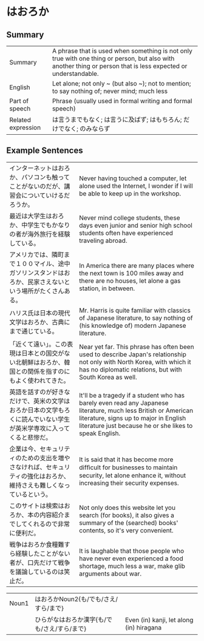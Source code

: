 # はおろか

## Summary

<table><tr>   <td>Summary</td>   <td>A phrase that is used when something is not only true with one thing or person, but also with another thing or person that is less expected or understandable.</td></tr><tr>   <td>English</td>   <td>Let alone; not only ~ (but also ~); not to mention; to say nothing of; never mind; much less</td></tr><tr>   <td>Part of speech</td>   <td>Phrase (usually used in formal writing and formal speech)</td></tr><tr>   <td>Related expression</td>   <td>は言うまでもなく; は言うに及ばず; はもちろん; だけでなく; のみならず</td></tr></table>

## Example Sentences

<table><tr>   <td>インターネットはおろか、パソコンも触ってことがないのだが、講習会についていけるだろうか。</td>   <td>Never having touched a computer, let alone used the Internet, I wonder if I will be able to keep up in the workshop.</td></tr><tr>   <td>最近は大学生はおろか、中学生でもかなりの者が海外旅行を経験している。</td>   <td>Never mind college students, these days even junior and senior high school students often have experienced traveling abroad.</td></tr><tr>   <td>アメリカでは、隣町まで１００マイル、途中ガソリンスタンドはおろか、民家さえないという場所がたくさんある。</td>   <td>In America there are many places where the next town is 100 miles away and there are no houses, let alone a gas station, in between.</td></tr><tr>   <td>ハリス氏は日本の現代文学はおろか、古典にまで通じている。</td>   <td>Mr. Harris is quite familiar with classics of Japanese literature, to say nothing of (his knowledge of) modern Japanese literature.</td></tr><tr>   <td>「近くて遠い」。この表現は日本との国交がない北朝鮮はおろか、韓国との関係を指すのにもよく使われてきた。</td>   <td>Near yet far. This phrase has often been used to describe Japan's relationship not only with North Korea, with which it has no diplomatic relations, but with South Korea as well.</td></tr><tr>   <td>英語を話すのが好きなだけで、英米の文学はおろか日本の文学もろくに読んでいない学生が英米学専攻に入ってくると悲惨だ。</td>   <td>It'll be a tragedy if a student who has barely even read any Japanese literature, much less British or American literature, signs up to major in English literature just because he or she likes to speak English.</td></tr><tr>   <td>企業は今、セキュリティのための支出を増やさなければ、セキュリティの強化はおろか、維持さえも難しくなっているという。</td>   <td>It is said that it has become more difﬁcult for businesses to maintain security, let alone enhance it, without increasing their security expenses.</td></tr><tr>   <td>このサイトは検索はおろか、本の内容紹介までしてくれるので非常に便利だ。</td>   <td>Not only does this website let you search (for books), it also gives a summary of the (searched) books' contents, so it's very convenient.</td></tr><tr>   <td>戦争はおろか食糧難すら経験したことがない者が、口先だけて戦争を議論しているのは笑止だ。</td>   <td>It is laughable that those people who have never even experienced a food shortage, much less a war, make glib arguments about war.</td></tr></table>

<table class="table"><tbody><tr class="tr head"><td class="td"><span class="bold">Noun<span class="subscript">1</span></span></td><td class="td"><span class="concept">はおろか</span><span>Noun<span class="subscript">2</span>{も/でも/さえ/すら/まで}</span></td><td class="td"></td></tr><tr class="tr"><td class="td"></td><td class="td"><span>ひらがな</span><span class="concept">はおろか</span><span>漢字{も/でも/さえ/すら/まで}</span></td><td class="td"><span>Even (in) kanji, let along (in) hiragana</span></td></tr></tbody></table>

